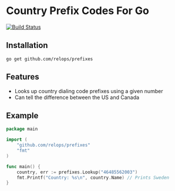 Country Prefix Codes For Go
===========================

[![Build Status](https://travis-ci.org/relops/prefixes.png?branch=master)](https://travis-ci.org/relops/prefixes)

Installation
------------

    go get github.com/relops/prefixes


Features
--------

* Looks up country dialing code prefixes using a given number
* Can tell the difference between the US and Canada

Example
-------

```go
package main

import (
	"github.com/relops/prefixes"
	"fmt"
)

func main() {
	country, err := prefixes.Lookup("46485562003")
	fmt.Printf("Country: %s\n", country.Name) // Prints Sweden
}
```
